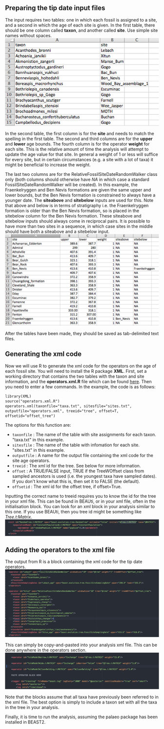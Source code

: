 Preparing the tip date input files
----------------------------------
The input requires two tables: one in which each fossil is assigned to a site, and a second in which the age of each site is given.
In the first table, there should be one column called **taxon**, and another called **site**. Use simple site names without spaces.
![](doc/taxon_table.png)

In the second table, the first column is for the **site** and needs to match the spelling in the first table. The second and third columns are for the **upper** and **lower**  age bounds. The fourth column is for the operator **weight** for each site. This is the relative amount of time the analysis will attempt to update the age value for that site. In general a weight of 1 or less will suffice for every site, but in certain circumstances (e.g. a site with a lot of taxa) it might be beneficial to increase the weight. 

The last two columns are for the RelativeFossilSiteDateRandomWalker class only (both columns should otherwise have *NA* in which case a standard FossilSiteDateRandomWalker will be created). In this example, the Fraenkelryggen and Ben Nevis formations are given the same upper and lower bounds, but the Ben Nevis formation is constrained to always have a younger date. The **siteabove** and **sitebelow** inputs are used for this. Note that above and below is in terms of stratigraphy i.e. the Fraenkelryggen formation is older than the Ben Nevis formation, so is placed in the sitebelow column for the Ben Nevis formation. These siteabove and sitebelow inputs should always come in reciprocal pairs. It is possible to have more than two sites in a sequence, in which case sites in the middle should have both a siteabove and a sitebelow input.
![](doc/sites_table.png)

After the tables have been made, they should be saved as tab-delimited text files.

Generating the xml code
-----------------------
Now we will use R to generate the xml code for the operators on the age of each fossil site. You will need to install the R package **XML**. First, set a working directory that contains the two tables with the taxon and site information, and the **operators.xml.R** file which can be found [here](https://github.com/king-ben/palaeo/tree/master/R_xml_tools). Then you need to enter a few commands. In the example, the code is as follows:
```
library(XML)
source("operators.xml.R")
operators.xml(taxonfile="taxa.txt", sitesfile="sites.txt", outputfile="operators.xml", treeid="tree", offset=T, offsetid="offset_tree")
```
The options for this function are:
* `taxonfile` : The name of the table with site assignments for each taxon. "taxa.txt" in this example.
* `sitesfile` : The name of the table with infomation for each site. "sites.txt" in this example.
* `outputfile` : A name for the output file containing the xml code for the site age operators.
* `treeid` : The xml id for the tree. See below for more information.
* `offset` : A TRUE/FALSE input, TRUE if the TreeWOffset class from sampled ancestors is used (i.e. the youngest taxa have sampled dates). If you don't know what this is, then set it to FALSE (the default).
* `offsetid` : The xml id for the offset tree, if offset=True.

Inputting the correct name to treeid requires you to know the id for the tree in your xml file. This can be found in BEAUti, or in your xml file, often in the initialisation block. You can look for an xml block in your analysis similar to this one. If you use BEAUti, then you tree id might be something like *Tree.t:Matrix*.
![](doc/treeid.png)

Adding the operators to the xml file
------------------------------------
The output from R is a block containing the xml code for the tip date operators.
![](doc/operatorblock.png)

This can simply be copy-and-pasted into your analysis xml file. This can be done anywhere in the operators section.
![](doc/operatorlocation.png)

Note that the blocks assume that all taxa have previously been referred to in the xml file. The best option is simply to include a taxon set with all the taxa in the tree in your analysis.

Finally, it is time to run the analysis, assuming the palaeo package has been installed in BEAST2.
